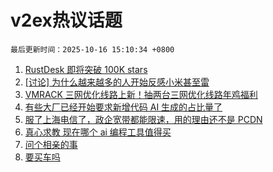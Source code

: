 # v2ex热议话题

`最后更新时间：2025-10-16 15:10:34 +0800`

1. [RustDesk 即将突破 100K stars](https://www.v2ex.com/t/1165782)
1. [[讨论] 为什么越来越多的人开始反感小米甚至雷](https://www.v2ex.com/t/1165864)
1. [VMRACK 三网优化线路上新！抽两台三网优化线路年鸡福利](https://www.v2ex.com/t/1165659)
1. [有些大厂已经开始要求新增代码 AI 生成的占比量了](https://www.v2ex.com/t/1165999)
1. [服了上海电信了，政企宽带都能限速，用的理由还不是 PCDN](https://www.v2ex.com/t/1165717)
1. [真心求教 现在哪个 ai 编程工具值得买](https://www.v2ex.com/t/1165997)
1. [问个相亲的事](https://www.v2ex.com/t/1165850)
1. [要买车吗](https://www.v2ex.com/t/1165675)


